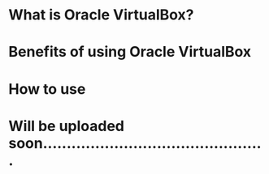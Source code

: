 # What is Oracle VirtualBox?

# Benefits of using Oracle VirtualBox

# How to use

# Will be uploaded soon...............................................
